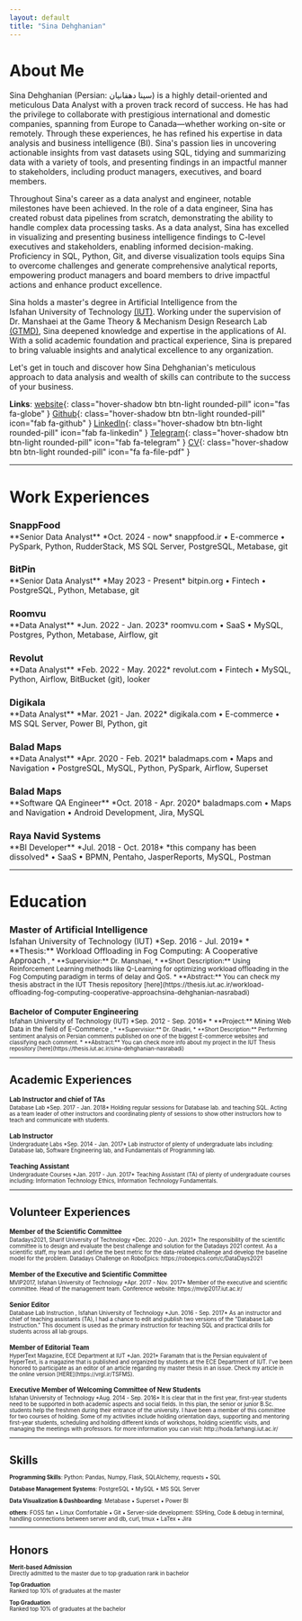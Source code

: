 ```yaml
---
layout: default
title: "Sina Dehghanian"
---
```


# About Me 
Sina Dehghanian (Persian: سینا دهقانیان) is a highly detail-oriented and meticulous Data Analyst with a proven track record of success. He has had the privilege to collaborate with prestigious international and domestic companies, spanning from Europe to Canada—whether working on-site or remotely. Through these experiences, he has refined his expertise in data analysis and business intelligence (BI). Sina's passion lies in uncovering actionable insights from vast datasets using SQL, tidying and summarizing data with a variety of tools, and presenting findings in an impactful manner to stakeholders, including product managers, executives, and board members.

Throughout Sina's career as a data analyst and engineer, notable milestones have been achieved. In the role of a data engineer, Sina has created robust data pipelines from scratch, demonstrating the ability to handle complex data processing tasks. As a data analyst, Sina has excelled in visualizing and presenting business intelligence findings to C-level executives and stakeholders, enabling informed decision-making. Proficiency in SQL, Python, Git, and diverse visualization tools equips Sina to overcome challenges and generate comprehensive analytical reports, empowering product managers and board members to drive impactful actions and enhance product excellence.

<p>Sina holds a master's degree in Artificial Intelligence from the Isfahan&nbsp;University&nbsp;of&nbsp;Technology <a href="https://english.iut.ac.ir/" target="_blank">(IUT)</a>. Working under the supervision of Dr.&nbsp;Manshaei at the Game&nbsp;Theory&nbsp;&&nbsp;Mechanism&nbsp;Design&nbsp;Research&nbsp;Lab <a href="https://gtmd.iut.ac.ir/en/alumni-0" target="_blank">(GTMD)</a>, Sina deepened knowledge and expertise in the applications of AI. With a solid academic foundation and practical experience, Sina is prepared to bring valuable insights and analytical excellence to any organization.</p>
Let's get in touch and discover how Sina Dehghanian's meticulous approach to data analysis and wealth of skills can contribute to the success of your business. <i class="fas fa-globe"></i>


**Links**: [website](https://dehghanian.ece.iut.ac.ir/){: class="hover-shadow btn btn-light rounded-pill" icon="fas fa-globe" }  [Github](https://github.com/DehghanianSina){: class="hover-shadow btn btn-light rounded-pill" icon="fab fa-github" }  [LinkedIn](https://linkedin.com/comm/mynetwork/discovery-see-all?usecase=PEOPLE_FOLLOWS&followMember=sinadehghanian){: class="hover-shadow btn btn-light rounded-pill" icon="fab fa-linkedin" }  [Telegram](https://t.me/Dehghanian_Sina){: class="hover-shadow btn btn-light rounded-pill" icon="fab fa-telegram" }  [CV](https://t.me/s/Dehghanian_Sina/19){: class="hover-shadow btn btn-light rounded-pill" icon="fa fa-file-pdf" }

---

# Work Experiences

<h3 style="margin-bottom:2px;">SnappFood</h3>
**Senior Data Analyst**   
*Oct. 2024 - now*   
<i class="fa-solid fa-link"></i> snappfood.ir   
• E-commerce   
• PySpark, Python, RudderStack, MS&nbsp;SQL&nbsp;Server, PostgreSQL, Metabase, git

<h3 style="margin-bottom:2px;">BitPin</h3>
**Senior Data Analyst**   
*May 2023 - Present*   
<i class="fa-solid fa-link"></i> bitpin.org   
• Fintech  
• PostgreSQL, Python, Metabase, git

<h3 style="margin-bottom:2px;">Roomvu</h3>
**Data Analyst**   
*Jun. 2022 - Jan. 2023*    
<i class="fa-solid fa-link"></i> roomvu.com   
• SaaS   
• MySQL, Postgres, Python, Metabase, Airflow, git

<h3 style="margin-bottom:2px;">Revolut</h3>
**Data Analyst**    
*Feb. 2022 - May. 2022*   
<i class="fa-solid fa-link"></i> revolut.com   
• Fintech   
• MySQL, Python, Airflow, BitBucket (git), looker

<h3 style="margin-bottom:2px;">Digikala</h3>
**Data Analyst**    
*Mar. 2021 - Jan. 2022*   
<i class="fa-solid fa-link"></i> digikala.com   
• E-commerce   
• MS&nbsp;SQL&nbsp;Server, Power&nbsp;BI, Python, git

<h3 style="margin-bottom:2px;">Balad Maps</h3>
**Data Analyst**   
*Apr. 2020 - Feb. 2021*    
<i class="fa-solid fa-link"></i> baladmaps.com   
• Maps and Navigation   
• PostgreSQL, MySQL, Python, PySpark, Airflow, Superset

<h3 style="margin-bottom:2px;">Balad Maps</h3>
**Software QA Engineer**    
*Oct. 2018 - Apr. 2020*    
<i class="fa-solid fa-link"></i> baladmaps.com   
• Maps and Navigation   
• Android Development, Jira, MySQL

<h3 style="margin-bottom:2px;">Raya Navid Systems</h3>
**BI Developer**    
*Jul. 2018 - Oct. 2018*    
*this company has been dissolved*   
• SaaS   
• BPMN, Pentaho, JasperReports, MySQL, Postman

---

# Education

<h3 style="margin-bottom:2px;">Master of Artificial Intelligence</h3>
Isfahan University of Technology&nbsp;(IUT)   
*Sep. 2016 - Jul. 2019*   
* **<span style="cursor: pointer;" data-bs-toggle="tooltip" data-bs-placement="top">Thesis:</span>** 
  Workload Offloading in Fog Computing: A Cooperative Approach <small class="text-secondary">, 
* **<span style="cursor: pointer;" data-bs-toggle="tooltip" data-bs-placement="top">Supervisior:</span>** Dr. Manshaei,
* **<span style="cursor: pointer;" data-bs-toggle="tooltip" data-bs-placement="top">Short Description:</span>**
Using Reinforcement Learning methods like Q-Learning for optimizing workload offloading in the
Fog Computing paradigm in terms of delay and QoS.
* **<span style="cursor: pointer;" data-bs-toggle="tooltip" data-bs-placement="top">Abstract:</span>** You can check my thesis abstract in the IUT Thesis repository [here](https://thesis.iut.ac.ir/workload-offloading-fog-computing-cooperative-approachsina-dehghanian-nasrabadi)

<h3 style="margin-bottom:2px;">Bachelor of Computer Engineering</h3>
Isfahan University of Technology&nbsp;(IUT)   
*Sep. 2012 - Sep. 2016*   
* **<span style="cursor: pointer;" data-bs-toggle="tooltip" data-bs-placement="top">Project:</span>** 
  Mining Web Data in the field of E-Commerce <small class="text-secondary">, 
* **<span style="cursor: pointer;" data-bs-toggle="tooltip" data-bs-placement="top">Supervisior:</span>** Dr. Ghadiri,
* **<span style="cursor: pointer;" data-bs-toggle="tooltip" data-bs-placement="top">Short Description:</span>**
Performing sentiment analysis on Persian comments published on one of the biggest E-commerce
websites and classifying each comment.
* **<span style="cursor: pointer;" data-bs-toggle="tooltip" data-bs-placement="top">Abstract:</span>** You can check more info about my project in the IUT Thesis repository [here](https://thesis.iut.ac.ir/sina-dehghanian-nasrabadi)

---

# Academic Experiences
<h3 style="margin-bottom:2px;">Lab Instructor and chief of TAs</h3>
Database Lab   
*Sep. 2017 - Jan. 2018*   
Holding regular sessions for Database lab. and teaching SQL.   
Acting as a team leader of other instructors and coordinating plenty of sessions to show other instructors how to teach and communicate with students.

<h3 style="margin-bottom:2px;">Lab Instructor</h3>
Undergraduate Labs   
*Sep. 2014 - Jan. 2017*   
Lab instructor of plenty of undergraduate labs including: Database lab, Software Engineering lab, and Fundamentals of Programming lab.

<h3 style="margin-bottom:2px;">Teaching Assistant</h3>
Undergraduate Courses   
*Jan. 2017 - Jun. 2017*   
Teaching Assistant (TA) of plenty of undergraduate courses including: Information Technology Ethics, Information Technology Fundamentals.

---

# Volunteer Experiences
<h3 style="margin-bottom:2px;">Member of the Scientific Committee</h3>
Datadays2021, Sharif University of Technology   
*Dec. 2020 - Jun. 2021*   
The responsibility of the scientific committee is to design and evaluate the best challenge and solution for the Datadays 2021 contest. As a scientific staff, my team and I define the best metric for the data-related challenge and develop the baseline model for the problem.   
Datadays Challenge on RoboEpics: https://roboepics.com/c/DataDays2021  

<h3 style="margin-bottom:2px;">Member of the Executive and Scientific Committee</h3>
MVIP2017, Isfahan University of Technology   
*Apr. 2017 - Nov. 2017*   
Member of the executive and scientific committee.   
Head of the management team.   
Conference website: https://mvip2017.iut.ac.ir/

<h3 style="margin-bottom:2px;">Senior Editor</h3>
Database Lab Instruction , Isfahan University of Technology   
*Jun. 2016 - Sep. 2017*   
As an instructor and chief of teaching assistants (TA), I had a chance to edit and publish two versions of the "Database Lab Instruction." This document is used as the primary instruction for teaching SQL and practical drills for students across all lab groups.   

<h3 style="margin-bottom:2px;">Member of Editorial Team</h3>
HyperText Magazine, ECE Department at IUT    
*Jan. 2021*   
Faramatn that is the Persian equivalent of HyperText, is a magazine that is published and organized by students at the ECE Department of IUT. I've been honored to participate as an editor of an article regarding my master thesis in an issue. Check my article in the online version [HERE](https://vrgl.ir/TSFMS).

<h3 style="margin-bottom:2px;">Executive Member of Welcoming Committee of New Students</h3>
Isfahan University of Technology    
*Aug. 2014 - Sep. 2016*   
It is clear that in the first year, first-year students need to be supported in both academic aspects and social fields. In this plan, the senior or junior B.Sc. students help the freshmen during their entrance of the university. I have been a member of this committee for two courses of holding. Some of my activities include holding orientation days, supporting and mentoring first-year students, scheduling and holding different kinds of workshops, holding scientific visits, and managing the meetings with professors.
      for more information you can visit: http://hoda.farhangi.iut.ac.ir/

---

# Skills
**Programming Skills**: 
  Python: Pandas, Numpy, Flask, SQLAlchemy, requests • SQL

**Database Management Systems**: 
  PostgreSQL • MySQL • MS SQL Server 

**Data Visualization & Dashboarding**: 
  Metabase • Superset • Power&nbsp;BI

**others**: 
  FOSS fan • Linux Comfortable • Git • Server-side development: SSHing, Code & debug in terminal, handling connections between server and db, curl, tmux • LaTex • Jira

---

# Honors
**Merit-based Admission**  
Directly admitted to the master due to top graduation rank in bachelor   

**Top Graduation**   
Ranked top 10% of graduates at the master   

**Top Graduation**   
Ranked top 10% of graduates at the bachelor